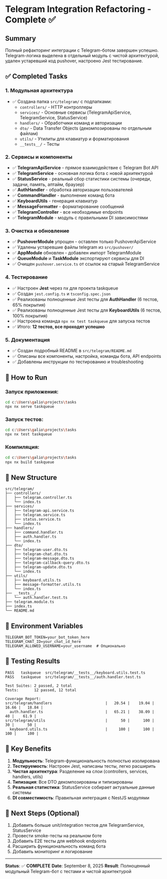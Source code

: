 # Telegram Integration Refactoring - Complete ✅

## Summary

Полный рефакторинг интеграции с Telegram-ботом завершен успешно. Telegram-логика выделена в отдельный модуль с чистой архитектурой, удален устаревший код pushover, настроено Jest тестирование.

## ✅ Completed Tasks

### 1. **Модульная архитектура**
- ✅ Создана папка `src/telegram/` с подпапками:
  - `controllers/` - HTTP контроллеры
  - `services/` - Основные сервисы (TelegramApiService, TelegramService, StatusService)
  - `handlers/` - Обработчики команд и авторизации
  - `dto/` - Data Transfer Objects (декомпозированы по отдельным файлам)
  - `utils/` - Утилиты для клавиатур и форматирования
  - `__tests__/` - Тесты

### 2. **Сервисы и компоненты**
- ✅ **TelegramApiService** - прямое взаимодействие с Telegram Bot API
- ✅ **TelegramService** - основная логика бота с новой архитектурой
- ✅ **StatusService** - реальный сбор статистики системы (очереди, задачи, память, аптайм, браузер)
- ✅ **AuthHandler** - обработка авторизации пользователей
- ✅ **CommandHandler** - выполнение команд бота
- ✅ **KeyboardUtils** - генерация клавиатур
- ✅ **MessageFormatter** - форматирование сообщений
- ✅ **TelegramController** - все необходимые endpoints
- ✅ **TelegramModule** - модуль с правильными DI зависимостями

### 3. **Очистка и обновление**
- ✅ **PushoverModule** упрощен - оставлен только PushoverApiService
- ✅ Удалены устаревшие файлы telegram из `src/pushover/`
- ✅ **AppModule** обновлен - добавлен импорт TelegramModule
- ✅ **QueueModule** и **TaskModule** экспортируют сервисы для DI
- ✅ Очищен `pushover.service.ts` от ссылок на старый TelegramService

### 4. **Тестирование**
- ✅ Настроен **Jest** через nx для проекта taskqueue
- ✅ Создан `jest.config.ts` и `tsconfig.spec.json`
- ✅ Реализованы полноценные Jest тесты для **AuthHandler** (6 тестов, 65% покрытия)
- ✅ Реализованы полноценные Jest тесты для **KeyboardUtils** (6 тестов, 100% покрытия)
- ✅ Настроена команда `npx nx test taskqueue` для запуска тестов
- ✅ Итого: **12 тестов, все проходят успешно**

### 5. **Документация**
- ✅ Создан подробный README в `src/telegram/README.md`
- ✅ Описаны все компоненты, настройка, команды бота, API endpoints
- ✅ Добавлены инструкции по тестированию и troubleshooting

## 🚀 How to Run

### Запуск приложения:
```bash
cd c:\Users\galio\projects\tasks
npx nx serve taskqueue
```

### Запуск тестов:
```bash
cd c:\Users\galio\projects\tasks
npx nx test taskqueue
```

### Компиляция:
```bash
cd c:\Users\galio\projects\tasks
npx nx build taskqueue
```

## 📁 New Structure

```
src/telegram/
├── controllers/
│   ├── telegram.controller.ts
│   └── index.ts
├── services/
│   ├── telegram-api.service.ts
│   ├── telegram.service.ts
│   ├── status.service.ts
│   └── index.ts
├── handlers/
│   ├── command.handler.ts
│   ├── auth.handler.ts
│   └── index.ts
├── dto/
│   ├── telegram-user.dto.ts
│   ├── telegram-chat.dto.ts
│   ├── telegram-message.dto.ts
│   ├── telegram-callback-query.dto.ts
│   ├── telegram-update.dto.ts
│   └── index.ts
├── utils/
│   ├── keyboard.utils.ts
│   ├── message-formatter.utils.ts
│   └── index.ts
├── __tests__/
│   └── auth.handler.test.ts
├── telegram.module.ts
├── index.ts
└── README.md
```

## 🔧 Environment Variables

```env
TELEGRAM_BOT_TOKEN=your_bot_token_here
TELEGRAM_CHAT_ID=your_chat_id_here
TELEGRAM_ALLOWED_USERNAME=your_username  # Опционально
```

## 🧪 Testing Results

```
PASS   taskqueue  src/telegram/__tests__/keyboard.utils.test.ts
PASS   taskqueue  src/telegram/__tests__/auth.handler.test.ts

Test Suites: 2 passed, 2 total
Tests:       12 passed, 12 total

Coverage Report:
src/telegram/handlers                        |   20.54 |    19.04 |   16.66 |   18.84 |
  auth.handler.ts                            |   65.21 |    38.09 |      40 |    61.9 |
src/telegram/utils                           |      50 |      100 |      30 |      50 |
  keyboard.utils.ts                          |     100 |      100 |     100 |     100 |
```

## 🎯 Key Benefits

1. **Модульность**: Telegram-функциональность полностью изолирована
2. **Тестируемость**: Настроен Jest, написаны тесты, легко расширить
3. **Чистая архитектура**: Разделение на слои (controllers, services, handlers, utils)
4. **Типизация**: Все DTO декомпозированы и типизированы
5. **Реальная статистика**: StatusService собирает актуальные данные системы
6. **DI совместимость**: Правильная интеграция с NestJS модулями

## 🔄 Next Steps (Optional)

1. Добавить больше unit/integration тестов для TelegramService, StatusService
2. Провести smoke-тесты на реальном боте
3. Добавить E2E тесты для webhook endpoints
4. Расширить функциональность команд бота
5. Добавить мониторинг и логирование

---

**Status**: ✅ **COMPLETE**
**Date**: September 8, 2025
**Result**: Полноценный модульный Telegram-бот с тестами и чистой архитектурой
